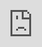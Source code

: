 ```yaml
---
marp: true
title: Petit cours d'épidémiologie mathématique - Temps de résidence dans les compartiments
description: Julien Arino - Petit cours d'épidémiologie mathématique - Cours 05 - Temps de résidence dans les compartiments
theme: default
math: mathjax
paginate: false
size: 4K
---
```


<style>
  .theorem {
    text-align:justify;
    background-color:#16a085;
    border-radius:20px;
    padding:10px 20px 10px 20px;
    box-shadow: 0px 1px 5px #999;  margin-bottom: 10px;
  }
  .definition {
    text-align:justify;
    background-color:#ededde;
    border-radius:20px;
    padding:10px 20px 10px 20px;
    box-shadow: 0px 1px 5px #999;
    margin-bottom: 10px;
  }
  img[alt~="center"] {
    display: block;
    margin: 0 auto;
  }
</style>

# Petit cours d'épidémiologie mathématique<br/>Temps de résidence dans les compartiments

Julien Arino [![width:32px](https://raw.githubusercontent.com/julien-arino/presentations/main/FIGS/icons/email-round.png)](mailto:Julien.Arino@umanitoba.ca) [![width:32px](https://raw.githubusercontent.com/julien-arino/presentations/main/FIGS/icons/world-wide-web.png)](https://julien-arino.github.io/) [![width:32px](https://raw.githubusercontent.com/julien-arino/presentations/main/FIGS/icons/github-icon.png)](https://github.com/julien-arino)

Department of Mathematics & Data Science Nexus
University of Manitoba*

<div style = "font-size:18px; margin-top:-10px; padding-bottom:30px;"></div>

Canadian Centre for Disease Modelling
Canadian COVID-19 Mathematical Modelling Task Force
NSERC-PHAC EID Modelling Consortium (CANMOD, MfPH, OMNI/RÉUNIS)

<div style = "text-align: justify; position: relative; bottom: -5%; font-size:18px;">
* The University of Manitoba campuses are located on original lands of Anishinaabeg, Cree, Oji-Cree, Dakota and Dene peoples, and on the homeland of the Métis Nation.</div>

--- 

<!-- _backgroundImage: "radial-gradient(white,80%,#f1c40f)" -->
# Plan de ce cours

- Juste ce qu'il faut de probabilité
- Distributions utilisées ici
- Un modèle simple de cohorte
- Temps de séjour dans un modèle SIS
- De l'exponentielle à l'Erlang
- Risques compétitifs

---

# Pourquoi considérer la stochasticité?

- La vie résulte des interactions entre un nombre colossal de processus

- Chaque processus contient un certain degré d'imprécision. Par exemple, lorsqu'un virus se réplique, il saute une base ici et là; quand une cellule se divise lors de la mitose, le matériau n'est pas partagé 50%-50% entre les cellules filles; vous rencontrez un autre être humain et (en ces temps de COVID-19) oubliez de *ne pas* lui serrer la main)

- Du fait de la répétition des ces imprécisions, il nait de l'incertitude

---

# Déterministe $\neq$ Stochastique

- Modèle déterministe: étant donné des conditions initiales et des paramètres, toutes les "réalisations" du processus sont identiques
- Modèle stochastique (on revient sur ça plus tard): étant donné des conditions initiales et des paramètres, aucune réalisation n'est la même

**Toutefois**: déterministe ne veut pas dire "aucune prise en compte de la stochasticité".. la stochasticité est juste cachée

Étudier les temps de séjour dans les compartiments permet de révéler cette stochasticité cachée

---

<!-- _backgroundImage: "linear-gradient(to bottom, #f1c40f, 20%, white)" -->
# <!--fit-->Juste ce qu'il faut de probabilité

---

# Quelques références

L'objet n'est pas ici de définir "proprement" les choses. Pour cela, on consultera par exemple:
- [Rényi](https://www.gabay-editeur.com/RENYI-Calcul-des-probabilites-avec-un-appendice-sur-la-Theorie-de-lInformation-1966)
- [Velenik](http://www.unige.ch/math/folks/velenik/cours.html) (cours pdf en ligne gratuits)

---

# Contexte général

Considérons un système $\Sigma$ qui peut être dans 2 états, $S_1$ et $S_2$

- $S_1$: fonctionne, $S_2$: cassé;
- $S_1$: vivant, $S_2$: mort;
- $S_1$: infecté, $S_2$: guéri;
- $\ldots$

---

Supposons que
- au temps $t=0$, $\Sigma$ est dans l'état $S_1$
- à un instant $t=\tau$, quelque chose se passe, entraînant le passage de $\Sigma$ de l'état $S_1$ à l'état $S_2$

Une **variable aléatoire** (v.a.) est une variable qui prend des valeurs .. aléatoires

Appelons $T$ la variable aléatoire
> temps que $\Sigma$ passe dans l'état $S_1$ avant de passer dans l'état $S_2$

On veut un *modèle* pour $T$

---

On prend une collection de systèmes $\Sigma_i$ dans l'état $S_1$ et cherche à obtenir une *loi* décrivant la **distribution** des temps passés par ces systèmes dans l'état $S_1$, i.e., une loi pour $T$

Pour ce faire, on conduit une **infinité** d'expériences et on observe le temps que le système prend, dans chaque cas, pour passer de $S_1$ en $S_2$

On déduit un modèle, qui dans ce contexte est une **distribution de probabilité**

---

![bg contain](https://raw.githubusercontent.com/julien-arino/3MC-course-epidemiological-modelling/main/FIGS/random_length_sample.png)

---

# Variables aléatoires discrètes ou continues

On suppose que $T$ est une v.a. **continue**, i.e., $T$ prend des valeurs continues. Exemples: 

- taille ou age si mesuré avec une très grande précision
- distance
- temps


Un autre type de v.a. sont les v.a. **discrètes**, qui prennent des valeurs dans un ensemble dénombrable. Exemples:

- pile ou face
- résultat d'un jet de dé
- taille d'une person en centimètres, âge en années (sans sous unités)

---

# Densité de probabilité

Supposons $T$ v.a.continue; elle a une **fonction de densité** $f$

- $f\geq 0$
- $\int_{-\infty}^{+\infty}f(s)ds=1$
- $\mathbb{P}(a\leq T\leq b)=\int_a^bf(t)dt$

![width:450px center](https://raw.githubusercontent.com/julien-arino/3MC-course-epidemiological-modelling/main/FIGS/distrib_a_b.png)

---

# Fonction de répartition

La **fonction de répartition** (ou **fonction de distribution cumulative**) est une fonction $F(t)$ qui caractérise la distribution de $T$, et est définie par
$$
F(s)=\mathbb{P}(T\leq s)=\int_{-\infty}^sf(x)dx
$$

![width:500px center](https://raw.githubusercontent.com/julien-arino/3MC-course-epidemiological-modelling/main/FIGS/cdf_auc.png)

---

# Propriétés de la fonction de répartition

- Puisque $f$ est positive, $F$ est croissante
- Puisque $f$ est une densité de probabilité, $\int_{-\infty}^{+\infty}f(s)ds=1$, et donc $\lim_{t\to\infty}F(t)=1$

![width:550px center](https://raw.githubusercontent.com/julien-arino/3MC-course-epidemiological-modelling/main/FIGS/cdf_plot.png)

---

# Moyenne (espérance mathématique)

Pour une v.a. continue $T$ avec densité de probabilité $f$, la **moyenne** (ou **espérance mathématique**) de $T$, notée $\bar T$ ou $E(T)$, est
$$
\tag{1}\label{eq:mean_value}
E(T)=\int_{-\infty}^{+\infty} tf(t)dt
$$

---

# Fonction de survie

Une autre façon de caractériser la distribution d'une variable aléatoire $T$ est en utilisant la fonction de **survie**


La fonction de survie d'une v.a. avec densité cumulative $F$ est donnée par
$$
\begin{equation}\tag{2}\label{eq:survival}
  \mathcal{S}(t)=1-F(t)=\mathbb{P}(T>t)
\end{equation}
$$

Ceci décrit le **temps de séjour** du système dans un état donné (le temps passé dans l'état)

$\mathcal{S}$ est une fonction décroissante (puisque $\mathcal{S}=1-F$ avec $F$ une densité cumulative), et $\mathcal{S}(0)=1$ si $T$ est une v.a. à valeurs positives

---

La **durée moyenne de survie** $\tau$ est
$$
\tau=E(T)=\int_0^\infty tf(t)dt
$$
Puisque $\lim\limits_{t\to\infty}t\mathcal{S}(t)=0$,
$$
\tag{3}\label{eq:mean_sojourn_time}
\tau=\int_0^\infty \mathcal{S}(t)dt
$$

**Durée attendue de vie future**
$$
\tag{4}\label{eq:expected_future_lifetime}
\frac{1}{\mathcal{S}(t_0)} \int_0^{\infty} t\,f(t+t_0)\,dt 
$$

---

<!-- _backgroundImage: "linear-gradient(to bottom, #f1c40f, 20%, white)" -->
# Distributions utilisées ici
---

# La distribution exponentielle

La v.a. $T$ a une **distribution exponentielle** si sa densité est de la forme

$$
\begin{equation}\label{eq:exp_distrib}
f(t)=\begin{cases}0&\textrm{si }t<0,\\
\theta e^{-\theta t}&\textrm{si }t\geq 0,
\end{cases}
\end{equation}
$$
avec $\theta>0$. Alors la fonction de survie est de la forme $\mathcal{S}(t)=e^{-\theta t}$, pour $t\geq 0$, et le temps moyen de séjour est
$$
\tau=\int_0^\infty e^{-\theta t}dt=\frac 1\theta
$$

---

# La distribution de Dirac

Soit $\omega>0$ donné. Si la survie prend la forme
$$
\mathcal{S}(t)=
\left\{
\begin{array}{ll}
1, & 0\leq t\leq\omega \\
0, & \omega<t
\end{array}
\right.
$$
alors $T$ a une distribution delta de Dirac delta $\delta_\omega(t)$, et le temps moyen de séjour est
$$
\tau=\int_0^\omega dt=\omega
$$
avec une variance $\sigma^2=0$

---

# La distribution Gamma

---

<!-- _backgroundImage: "linear-gradient(to bottom, #f1c40f, 20%, white)" -->
# Un modèle simple de cohorte

---

# Un modèle pour une cohorte avec seulement de la mortalité

Considérons une population consistant d'individus nés au même instant (une **cohorte**), par exemple, la même année

Supposons

- Au temps $t=0$, il y a $N_0>0$ individus
- On regroupe toutes les causes de mortalité
- La durée de la vie d'un individu avant son décés est une variable aléatoire continue $T$, avec densité $f(t)$ et fonction de survie $P(t)$

---

# Le modèle

Soit $N(t)$ la population au temps $t\geq 0$. Alors

$$
\begin{equation}\label{eq:N_general}\tag{8}
N(t)=N_0P(t)
\end{equation}
$$

$P(t)$ donne la proportion de la cohorte toujours vivante au temps $t$, donc $N_0P(t)$ est le nombre d'individus dans la cohorte toujours vivants au temps $t$

---

# Cas où $T$ est distribuée exponentiellement

Supposons que $T$ a une distribution exponentielle de moyenne $1/d$ (ou de paramètre $d$), $f(t)=de^{-dt}$. Alors la fonction de survie est $P(t)=e^{-dt}$, et $\eqref{eq:N_general}$ s'écrit

$$
\begin{equation}\label{eq:N}
N(t)=N_0e^{-dt}
\end{equation}
$$
Remarquons que
$$
\begin{align*}
\frac{d}{dt} N(t) &= -dN_0e^{-dt} \\
&= -dN(t)
\end{align*}
$$
avec $N(0)=N_0$

$\implies$ L'ODE $N'=-dN$ fait (implicitement) l'hypothèse que l'espérance de vie à la naissance est distribuée exponentiellement

---

# Cas où $T$ a une distribution delta de Dirac

Supposons que $T$ a une distribution delta de Dirac à $t=\omega$, soit la fonction de survie
$$
P(t)=\begin{cases}
1, & 0\leq t\leq\omega\\
0, & t>\omega
\end{cases}
$$
Alors $\eqref{eq:N_general}$ s'écrit
$$
\begin{equation}\label{eq:N2}
N(t)=\begin{cases}
N_0, & 0\leq t\leq\omega\\
0, & t>\omega
\end{cases}
\end{equation}
$$
Tous les individus survivent jusqu'au temps $t=\omega$, puis ils meurent tous au temps $t=\omega$

Ici, $N'=0$ partout sauf lorsque $t=\omega$, où la dérivée n'est pas définie

---

<!-- _backgroundImage: "linear-gradient(to bottom, #f1c40f, 20%, white)" -->
# <!--fit-->Temps de séjour dans un modèle SIS

---

![bg 80% right:40%](https://raw.githubusercontent.com/julien-arino/3MC-course-epidemiological-modelling/main/FIGS/figure_SIS_base_no_demography_general_recovery_vertical.png)

# <!--fit-->SIS avec guérison "trafiquée"

Modèle SIS EDO traditionnel suppose guérison à un taux *per capita* (souvent noté $\gamma$)

Ici, on suppose que, des individus infectés au temps $t_0$, une fraction $P(t-t_0)$ reste infectée au temps $t\geq t_0$

$\implies$ la fonction $P(t)$ est une fonction de survie pour $t\geq 0$

---

# Réduction de la dimension

On a
$$
S(t)+I(t)=N, \textrm{ ou encore, }S(t)=N-I(t)
$$

$N$ est constant (égal à la population totale au temps $t=0$), donc on peut déduire la valeur de $S(t)$, une fois $I(t)$ connu, de l'équation $S(t)=N-I(t)$

Donc on utilise $I(t)$ uniquement

---

# Modèle pour les individus infectieux

Integral equation for the number of infective individuals:
$$
\begin{equation}
I(t) = I_0(t)+ \int_0^t\beta\frac{(N-I(u))I(u)}{N} P(t-u)\ du
\label{eq:SIS_I}\tag{10}
\end{equation}
$$

- $I_0(t)$ nombre d'individus qui étaient infectieux au temps $t=0$ et le sont toujours au temps $t$
  - $I_0(t)$ positive, décroissante et t.q. $\lim_{t\to\infty}I_0(t)=0$
- Terme intégral (page suivante): nouvelles infections et guérisons

---

# Expression sous l'intégrale

Dans $\eqref{eq:SIS_I}$, le terme intégral

$$
\int_0^t\beta\frac{(N-I(u))I(u)}{N} P(t-u)\ du
$$
s'interprète comme suit:

- $\beta\frac{(N-I(u))I(u)}{N}=\beta\frac{S(u)I(u)}{N}$ taux auquel de nouveaux infectés sont crées au temps $u$
- $P(t-u)$ proportion des infectés au temps $u$ qui sont encore infectés au temps $t$

En intégrant sur $[0,t]$, on obtient le nombre d'individus infectés au temps $t$

---

# <!--fit-->Cas d'un temps de guérison exponentiallement distribué

Supposons que $P(t)$ t.q. le temps de séjour dans l'état infecté a une distribution exponentielle de moyenne $1/\gamma$, i.e., $P(t)=e^{-\gamma t}$

Supposons du reste que la fonction de condition initiale $I_0(t)$ s'écrit
$$
I_0(t)=I_0(0)e^{-\gamma t}
$$
avec $I_0(0)$ le nombre d'infectieux au temps $t=0$. Cela vient en considérant une cohorte d'individus initialement infectés et en employant un modèle comme $\eqref{eq:N_general}$

$\eqref{eq:SIS_I}$ devient
$$
\begin{equation}\label{eq:I_ODE}\tag{11}
I(t)=I_0(0)e^{-\gamma t}+\int_0^t \beta\ \frac{(N-I(u))I(u)}{N}\ e^{-\gamma (t-u)}\ du
\end{equation}
$$

---

Donc, si l'on dérive $\eqref{eq:I_ODE}$ par rapport au temps, on obtient
$$
\begin{align*}
I'(t) &= -\gamma I_0(0)e^{-\gamma t}-\gamma\int_0^t \beta\frac{(N-I(u))I(u)}{N}e^{-\gamma(t-u)}du \\
&\quad +\beta \frac{(N-I(t))I(t)}{N} \\
&= -\gamma\left(I_0(0)e^{-\gamma t}+
\int_0^t \beta\frac{(N-I(u))I(u)}{N}e^{-\gamma(t-u)}du\right) \\
&\quad +\beta \frac{(N-I(t))I(t)}{N} \\
&= \beta \frac{(N-I(t))I(t)}{N}-\gamma I(t)
\end{align*}
$$
qui est l'équation classique d'un modèle SIS en EDO en absence de démographie

---

# <!--fit-->Cas d'un temps de guérison Dirac distribué

Supposons que la durée d'infection a une fonction de survie
$$
P(t)=\begin{cases}
1, & 0\leq t\leq\omega\\
0, & t>\omega
\end{cases}
$$
i.e., le temps de séjour dans le compartiment infecté est distribué selon une loi delta de Dirac de paramètre $\omega>0$
 
Dans ce cas, $\eqref{eq:SIS_I}$ devient
$$
\begin{equation}\label{eq:I_DDE}\tag{12}
I(t)=I_0(t)+\int_{t-\omega}^t \beta\ \frac{(N-I(u))I(u)}{N}\ du
\end{equation}
$$
L'expression de $I_0(t)$ est plus compliquée à obtenir ici. On suppose toutefois que $I_0(t)$ disparait pour $t>\omega$

---

Quand on la différentie par rapport au temps, $\eqref{eq:I_DDE}$ devient, pour $t\geq\omega$
$$
I'(t)=I_0'(t)+\beta\frac{(N-I(t))I(t)}{N}
-\beta\frac{\left(N-I(t-\omega)\right)I(t-\omega)}{N}
$$
Puisque $I_0(t)$ disparait pour $t>\omega$, on obtient l'équation differentielle à retard (EDR)
$$
I'(t)=\beta\frac{(N-I(t))I(t)}{N}
-\beta\frac{(N-I(t-\omega))I(t-\omega)}{N}
$$

---

# Ce que l'on sait à ce stade

- Le temps de séjour dans les compartiments joue un rôle important dans la détermination du type de modèle que l'on considère
- Tous les modèles EDO compartimentaux, quand ils utilisent des termes de la forme $\kappa X$, font l'hypothèse que le temps de séjour dans les compartiments est distribué exponentiellement avec moyenne $1/\kappa$
- À l'autre extrémité du spectre, les EDR à retard discret $\tau$ font l'hypothèse d'un temps de séjour constant $\tau$, égal pour tous les individus
- Les deux sont probablement vrais parfois, mais la réalité est sans nul doute souvent quelque part entre les deux

---

<!-- _backgroundImage: "linear-gradient(to bottom, #f1c40f, 20%, white)" -->
# <!--fit-->De l'exponentielle à l'Erlang

<div style = "position: relative; bottom: -40%; font-size:20px;">

JA & Portet. [A simple model for COVID-19](http://dx.doi.org/10.1016/j.idm.2020.04.002). *Infectious Disease Modelling* **5**:309-315 (2020)
</div>

---

![contain](../FIGS/survival_exponential.png)

---

# Des problèmes de la distribution exponentielle

- La survie tombe vite
- La survie continue bien après la moyenne
- Acceptable si ce qui compte c'est la durée moyenne du temps de séjour dans un compartiment (par exemple, dynamique à long terme)
- Moins acceptable si on s'intéresse à une dynamique sur le court terme
- Un autre problème: l'exponentielle avec paramètre $\theta$ a une espérance $1/\theta$ et un écart type $1/\theta$, i.e., un paramètre unique contrôle la moyenne et la dispersion autour de la moyenne

---

# <!--fit-->Une "réparation" simple: faire des sommes

$X_1$ et $X_2$ 2 v.a. indépendantes et identiquement distribuées (i.i.d.) avec paramètres $\theta_1$ et $\theta_2$. Alors la densité de la v.a. $Z=X_1+X_2$ est donnée par la convolution
$$
\begin{align}
 f_Z(z) &= \int_{-\infty}^\infty f_{X_1}(x_1) f_{X_2}(z - x_1)\,dx_1\\
   &= \int_0^z \theta_1 e^{-\theta_1 x_1} \theta_2 e^{-\theta_2(z - x_1)} \, dx_1 \\
   &= \theta_1 \theta_2 e^{-\theta_2 z} \int_0^z e^{(\theta_2 - \theta_1)x_1}\,dx_1 \\
   &= \begin{cases}
        \dfrac{\theta_1 \theta_2}{\theta_2-\theta_1} \left(e^{-\theta_1 z} - e^{-\theta_2 z}\right) & \text{ si } \theta_1 \neq \theta_2 \\[0.15cm]
        \theta^2 z e^{-\theta z} & \text{ si } \theta_1 = \theta_2 =: \theta
      \end{cases}
 \end{align}
 $$

---

# La distribution d'Erlang

Densité d'une distribution d'Erlang
$$
f(x; k,\lambda)={\lambda^k x^{k-1} e^{-\lambda x} \over (k-1)!},\quad x,\lambda \geq 0
$$
$k$ **paramètre de forme**, $\lambda$ **paramètre d'intensité** (parfois on utilise le **paramètre d'échelle** $\beta = 1/\lambda$)

Donc, si $\theta_1=\theta_2$, $Z=X_1+X_2$ a la distribution
$$
f_Z(z)=\theta^2e^{-\theta z}
$$
i.e., une Erlang avec paramètre de forme $k=2$ et paramètre d'intensité $\theta$

---

# On peut continuer

$X_i$, $i=1,\ldots,N$, des v.a. exponentielles i.i.d. de paramètre $\theta$

Alors 
$$
Z = \sum_{i=1}^N X_i
$$ 
est Erlang distribuée avec paramètre d'intensité $\theta$ et paramètre de forme $N$


---

# Propriétés de la distribution d'Erlang

Une Erlang est une Gamma avec un paramètre de forme $k\in\mathbb{N}$ et récupère donc les propriétés de la Gamma. Densité ($k$ paramètre de forme, $\lambda$ paramètre d'intensité):
$$
f(t; k,\lambda)={\lambda^k t^{k-1} e^{-\lambda t} \over (k-1)!},\quad t,\lambda \geq 0
$$


Moyenne $k/\lambda$, variance $k/\lambda^2$

Survie
$$
\mathcal{S}(t; k,\lambda) = 
\sum_{n=0}^{k-1}\frac{1}{n!}e^{-\lambda t}(\lambda t)^n
$$

---

# <!--fit-->Comment utiliser dans un modèle compartimental?

- Supposons un processus à modéliser avec une durée moyenne $1/\mu$
- Si on prend un compartiment
$$
X'=-\mu X
$$
- Temps moyen passé dans $X$ est $1/\mu$

---

- Supposons un processus à modéliser avec une durée moyenne $1/\mu$
- Si on prend $N$ compartiments avec temps moyen de résidence $1/\varepsilon$ dans chaque
$$
\begin{align}
X_1' &= -\varepsilon X_1\\
&\;\;\vdots \\
X_k' &= \varepsilon X_{k-1}-\varepsilon X_k \\
&\;\;\vdots \\
X_N' &= \varepsilon X_{N-1}-\varepsilon X_N
\end{align}
$$
- Temps moyen passé dans $X_i$ est $1/\varepsilon$
- Temps moyen passé dans l'ensemble des compartiments est $N/\varepsilon$

$\implies$ si on prend $N/\varepsilon=1/\mu$, on a la même moyenne mais le temps passé dans l'ensemble des compartiments est Erlang-distribué au lieu d'être exponentiellement distribué

---

![bg contain 98%](../FIGS/figure_residence_times_expo_Erlang_fr.png)

---

![width:1000px center](https://raw.githubusercontent.com/julien-arino/3MC-course-epidemiological-modelling/main/FIGS/expo_vs_erlang.png)

---

<div style="width:100%; height:100%">
  <iframe src="https://daytah-or-dahtah.ovh:3838/Erlang_shiny/" style="position:absolute; top:0px; left:0px; 
  width:100%; height:100%; border: none; overflow: hidden;"></iframe>
</div>

---

<!-- _backgroundImage: "linear-gradient(to bottom, #f1c40f, 20%, white)" -->
# <!--fit-->Risques compétitifs

---

# <!--fit-->Contexte
![bg right:41%](../FIGS/figure_competing_risks_vertical.png)

On considère un système initialement dans un état $S_0$, et qui peut passer dans 2 états, $S_1$ ou $S_2$

Ce sont des **risques compétitifs**

---

# Taux de hasard (ou d'échec)

Le **taux de hasard** (ou **taux d'échec**) est
$$
\begin{align*}
h(t) &= \lim_{\Delta t\to 0}\frac{\mathcal{S}(t)-\mathcal{S}(t+\Delta t)}{\Delta t} \\
& = \lim_{\Delta t\to 0} \frac{\mathbb{P}( T<t+\Delta t | T\geq t)}{\Delta t} \\
&= \frac{f(t)}{\mathcal{S}(t)}
\end{align*}
$$

Donne la probabilité d'échec entre $t$ et $t+\Delta t$, sachant qu'on a survécu jusqu'à $t$

On a
$$
\tag{5}\label{eq:hazard_rate}
h(t)=-\frac{d}{dt}\ln\mathcal{S}(t)
$$

